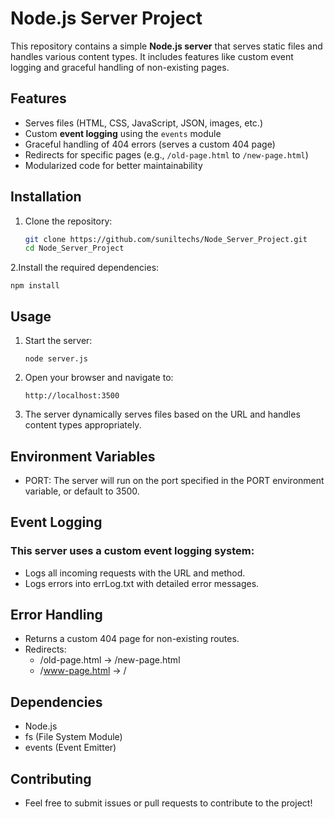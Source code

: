 # Node.js Server Project

This repository contains a simple **Node.js server** that serves static files and handles various content types. It includes features like custom event logging and graceful handling of non-existing pages.

## Features
- Serves files (HTML, CSS, JavaScript, JSON, images, etc.)
- Custom **event logging** using the `events` module
- Graceful handling of 404 errors (serves a custom 404 page)
- Redirects for specific pages (e.g., `/old-page.html` to `/new-page.html`)
- Modularized code for better maintainability


## Installation
1. Clone the repository:
   ```bash
   git clone https://github.com/suniltechs/Node_Server_Project.git
   cd Node_Server_Project
   ```

2.Install the required dependencies:
  ```
  npm install
  ```

## Usage
1. Start the server:
   ```
   node server.js
   ```
2. Open your browser and navigate to:
   ```
   http://localhost:3500
   ```
3. The server dynamically serves files based on the URL and handles content types appropriately.

## Environment Variables
- PORT: The server will run on the port specified in the PORT environment variable, or default to 3500.

## Event Logging
### This server uses a custom event logging system:

- Logs all incoming requests with the URL and method.
- Logs errors into errLog.txt with detailed error messages.

## Error Handling
- Returns a custom 404 page for non-existing routes.
- Redirects:
  - /old-page.html → /new-page.html
  - /www-page.html → /

## Dependencies
- Node.js
- fs (File System Module)
- events (Event Emitter)

## Contributing
- Feel free to submit issues or pull requests to contribute to the project!
   
